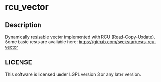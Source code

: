 # rcu_vector

## Description

Dynamically resizable vector implemented with RCU (Read-Copy-Update). Some basic tests are available here: <https://github.com/seekstar/tests-rcu-vector>

## LICENSE

This software is licensed under LGPL version 3 or any later version.
